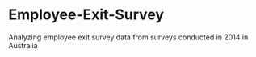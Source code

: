 # Employee-Exit-Survey
Analyzing employee exit survey data from surveys conducted in 2014 in Australia
